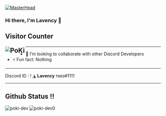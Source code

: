 [![MasterHead](https://media.discordapp.net/attachments/944380483192647680/944387694069436477/New_Project_6.png?width=962&height=389)]()
### Hi there, I'm Lavency 👋

## Visitor Counter <p><img align="left" src="https://profile-counter.glitch.me/poki-dev0/count.svg" alt="PoKi" /></p>






---

- 👯 I’m looking to collaborate with other Discord Developers
- ⚡ Fun fact: Nothing
---


 Discord ID : ! ◮ 𝐋𝐚𝐯𝐞𝐧𝐜𝐲 ᴛᴡɪɢ#1111


---
## Github Status !!
<p><img align="left" src="https://github-readme-stats.vercel.app/api/top-langs?username=poki-dev0&show_icons=true&locale=en&layout=compact" alt="poki-dev" /></p>
<p><img align="left" src="https://github-readme-stats.vercel.app/api?username=poki-dev0&show_icons=true&locale=en" alt="poki-dev0" /></p>









[instagram]: https://instagram.com/kermit_xaro
[soundcloud]: https://soundcloud.com/user-618298858
